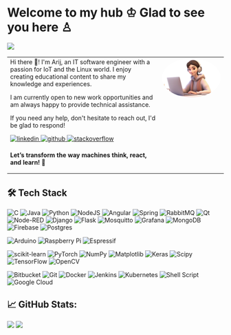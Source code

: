 <h1>Welcome to my hub ♔ Glad to see you here ♙</h1>

[![](https://visitcount.itsvg.in/api?id=ArijSaaleh&icon=0&color=5)](https://visitcount.itsvg.in)


<table><tr><td valign="top" width="70%">
Hi there 🤗! I'm Arij, an IT software engineer with a passion for IoT and the Linux world. I enjoy creating educational content to share my knowledge and experiences.

I am currently open to new work opportunities and am always happy to provide technical assistance. 

If you need any help, don't hesitate to reach out, I'd be glad to respond!

  <a href="https://linkedin.com/in/arijsaleh" target="_blank">
  <img src=https://img.shields.io/badge/linkedin-%231E77B5.svg?&style=for-the-badge&logo=linkedin&logoColor=white alt=linkedin style="margin-bottom: 7px;" />
  </a>   
  <a href="https://github.com/ArijSaaleh" target="_blank">
  <img src=https://img.shields.io/badge/github-%2324292e.svg?&style=for-the-badge&logo=github&logoColor=white alt=github style="margin-bottom: 7px;" />
  </a>
  <a href="https://stackoverflow.com/users/https://stackoverflow.com/users/18924353/arij-saleh" target="_blank">
  <img src=https://img.shields.io/badge/stackoverflow-%23F28032.svg?&style=for-the-badge&logo=stackoverflow&logoColor=white alt=stackoverflow style="margin-bottom: 7px;" />
  </a>
 

**Let’s transform the way machines think, react, and learn!** 🚀

</td><td valign="top" width="30%">

<div align="center">
   <img src="Picture1.png" alt="Robotics Image"  style="max-width: 100%; border-radius: 50%;">
</div>  
</table>

## 🛠️ Tech Stack

<!-- Programming Languages & Web Frameworks -->
![C](https://img.shields.io/badge/c-%2300599C.svg?style=flat&logo=c&logoColor=white)
![Java](https://img.shields.io/badge/java-%23ED8B00.svg?style=flat&logo=openjdk&logoColor=white) 
![Python](https://img.shields.io/badge/python-3670A0?style=flat&logo=python&logoColor=ffdd54)
![NodeJS](https://img.shields.io/badge/node.js-6DA55F?style=flat&logo=node.js&logoColor=white) 
![Angular](https://img.shields.io/badge/angular-%23DD0031.svg?style=flat&logo=angular&logoColor=white) 
![Spring](https://img.shields.io/badge/spring-%236DB33F.svg?style=flat&logo=spring&logoColor=white)
![RabbitMQ](https://img.shields.io/badge/rabbitmq-FF6600?style=flat&logo=rabbitmq&logoColor=white) 
![Qt](https://img.shields.io/badge/Qt-%23217346.svg?style=flat&logo=Qt&logoColor=white) 
![Node-RED](https://img.shields.io/badge/Node--RED-%238F0000.svg?style=flat&logo=node-red&logoColor=white) 
![Django](https://img.shields.io/badge/django-%23092E20.svg?style=flat&logo=django&logoColor=white) 
![Flask](https://img.shields.io/badge/flask-%23000.svg?style=flat&logo=flask&logoColor=white) 
![Mosquitto](https://img.shields.io/badge/mosquitto-%233C5280.svg?style=flat&logo=eclipsemosquitto&logoColor=white)
![Grafana](https://img.shields.io/badge/grafana-%23F46800.svg?style=flat&logo=grafana&logoColor=white) 
![MongoDB](https://img.shields.io/badge/MongoDB-%234ea94b.svg?style=flat&logo=mongodb&logoColor=white) 
![Firebase](https://img.shields.io/badge/firebase-a08021?style=flat&logo=firebase&logoColor=ffcd34) 
![Postgres](https://img.shields.io/badge/postgres-%23316192.svg?style=flat&logo=postgresql&logoColor=white) 

<!-- Electronic Boards & IoT Protocols -->
![Arduino](https://img.shields.io/badge/-Arduino-00979D?style=flat&logo=Arduino&logoColor=white) 
![Raspberry Pi](https://img.shields.io/badge/-RaspberryPi-C51A4A?style=flat&logo=Raspberry-Pi)
![Espressif](https://img.shields.io/badge/espressif-E7352C.svg?style=flat&logo=espressif&logoColor=white) 

![scikit-learn](https://img.shields.io/badge/scikit--learn-%23F7931E.svg?style=flat&logo=scikit-learn&logoColor=white) 
![PyTorch](https://img.shields.io/badge/PyTorch-%23EE4C2C.svg?style=flat&logo=PyTorch&logoColor=white) 
![NumPy](https://img.shields.io/badge/numpy-%23013243.svg?style=flat&logo=numpy&logoColor=white) 
![Matplotlib](https://img.shields.io/badge/Matplotlib-%23ffffff.svg?style=flat&logo=Matplotlib&logoColor=black) 
![Keras](https://img.shields.io/badge/Keras-%23D00000.svg?style=flat&logo=Keras&logoColor=white) 
![Scipy](https://img.shields.io/badge/SciPy-%230C55A5.svg?style=flat&logo=scipy&logoColor=%white) 
![TensorFlow](https://img.shields.io/badge/TensorFlow-%23FF6F00.svg?style=flat&logo=TensorFlow&logoColor=white) 
![OpenCV](https://img.shields.io/badge/opencv-%23white.svg?style=flat&logo=opencv&logoColor=white) 
<!-- OS & Cloud -->
![Bitbucket](https://img.shields.io/badge/bitbucket-%230047B3.svg?style=flat&logo=bitbucket&logoColor=white) 
![Git](https://img.shields.io/badge/git-%23F05033.svg?style=flat&logo=git&logoColor=white) 
![Docker](https://img.shields.io/badge/docker-%230db7ed.svg?style=flat&logo=docker&logoColor=white) 
![Jenkins](https://img.shields.io/badge/jenkins-%232C5263.svg?style=flat&logo=jenkins&logoColor=white) 
![Kubernetes](https://img.shields.io/badge/kubernetes-%23326ce5.svg?style=flat&logo=kubernetes&logoColor=white) 
![Shell Script](https://img.shields.io/badge/shell_script-%23121011.svg?style=flat&logo=gnu-bash&logoColor=white) 
![Google Cloud](https://img.shields.io/badge/GoogleCloud-%234285F4.svg?style=flat&logo=google-cloud&logoColor=white)

## 📈 GitHub Stats:
![](https://github-readme-streak-stats.herokuapp.com/?user=ArijSaaleh&theme=radical&hide_border=false) ![](https://github-readme-stats.vercel.app/api/top-langs/?username=ArijSaaleh&theme=radical&hide_border=false&include_all_commits=true&count_private=true&layout=compact)

